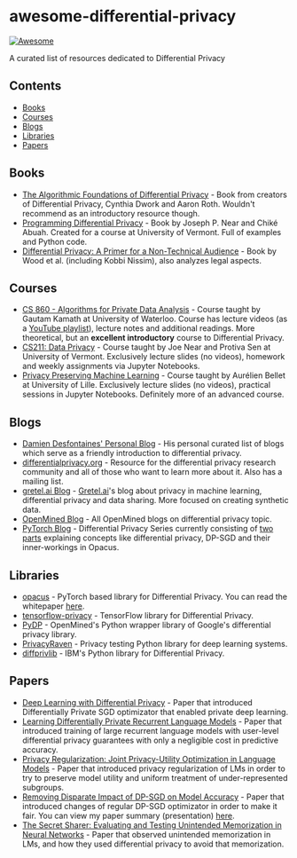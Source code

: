 # awesome-differential-privacy
[![Awesome](https://cdn.rawgit.com/sindresorhus/awesome/d7305f38d29fed78fa85652e3a63e154dd8e8829/media/badge.svg)](https://github.com/sindresorhus/awesome)

A curated list of resources dedicated to Differential Privacy

## Contents

* [Books](#books)
* [Courses](#courses)
* [Blogs](#blogs)
* [Libraries](#libraries)
* [Papers](#papers)

## Books
* [The Algorithmic Foundations of Differential Privacy](https://www.cis.upenn.edu/~aaroth/Papers/privacybook.pdf) - Book from creators of Differential Privacy, Cynthia Dwork and Aaron Roth. Wouldn't recommend as an introductory resource though.
* [Programming Differential Privacy](https://programming-dp.com/) - Book by Joseph P. Near  and  Chiké Abuah. Created for a course at University of Vermont. Full of examples and Python code.
* [Differential Privacy: A Primer for a Non-Technical Audience](https://salil.seas.harvard.edu/files/salil/files/differential_privacy_primer_nontechnical_audience.pdf) - Book by Wood et al. (including Kobbi Nissim), also analyzes legal aspects.
## Courses
* [CS 860 - Algorithms for Private Data Analysis](http://www.gautamkamath.com/CS860-fa2020.html) - Course taught by Gautam Kamath at University of Waterloo. Course has lecture videos (as a [YouTube playlist](https://www.youtube.com/playlist?list=PLmd_zeMNzSvRRNpoEWkVo6QY_6rR3SHjp)), lecture notes and additional readings. More theoretical, but an **excellent introductory** course to Differential Privacy.
* [CS211: Data Privacy](https://jnear.github.io/cs211-data-privacy/) - Course taught by Joe Near and Protiva Sen at University of Vermont. Exclusively lecture slides (no videos), homework and weekly assignments via Jupyter Notebooks. 
* [Privacy Preserving Machine Learning](http://researchers.lille.inria.fr/abellet/teaching/private_machine_learning_course.html) - Course taught by Aurélien Bellet at University of Lille. Exclusively lecture slides (no videos), practical sessions in Jupyter Notebooks. Definitely more of an advanced course.

## Blogs
* [Damien Desfontaines' Personal Blog](https://desfontain.es/privacy/friendly-intro-to-differential-privacy.html) - His personal curated list of blogs which serve as a friendly introduction to differential privacy.
* [differentialprivacy.org](https://differentialprivacy.org/) - Resource for the differential privacy research community and all of those who want to learn more about it. Also has a mailing list.
* [gretel.ai Blog](https://gretel.ai/blog) - [Gretel.ai]()'s blog about privacy in machine learning, differential privacy and data sharing. More focused on creating synthetic data.
* [OpenMined Blog](https://blog.openmined.org/tag/differential-privacy/) - All OpenMined blogs on differential privacy topic.
* [PyTorch Blog](https://pytorch.medium.com/) - Differential Privacy Series currently consisting of [two](https://medium.com/pytorch/differential-privacy-series-part-1-dp-sgd-algorithm-explained-12512c3959a3) [parts](https://medium.com/pytorch/differential-privacy-series-part-2-efficient-per-sample-gradient-computation-in-opacus-5bf4031d9e22) explaining concepts like differential privacy, DP-SGD and their inner-workings in Opacus.

## Libraries
* [opacus](https://github.com/pytorch/opacus) - PyTorch based library for Differential Privacy. You can read the whitepaper [here](https://arxiv.org/abs/2109.12298).
* [tensorflow-privacy](https://github.com/tensorflow/privacy) - TensorFlow library for Differential Privacy.
* [PyDP](https://github.com/OpenMined/PyDP) - OpenMined's Python wrapper library of Google's differential privacy library.
* [PrivacyRaven](https://github.com/trailofbits/PrivacyRaven) - Privacy testing Python library for deep learning systems.
* [diffprivlib](https://github.com/IBM/differential-privacy-library) - IBM's Python library for Differential Privacy.

## Papers
* [Deep Learning with Differential Privacy](https://arxiv.org/abs/1607.00133) - Paper that introduced Differentially Private SGD optimizator that enabled private deep learning.
* [Learning Differentially Private Recurrent Language Models](https://arxiv.org/abs/1710.06963) - Paper that introduced training of large recurrent language models with user-level differential privacy guarantees with only a negligible cost in predictive accuracy.
* [Privacy Regularization: Joint Privacy-Utility Optimization in Language Models](https://cseweb.ucsd.edu//~fmireshg/naacl_2021_private_text_gen.pdf) - Paper that introduced privacy regularization of LMs in order to try to preserve model utility and uniform treatment of under-represented subgroups.
* [Removing Disparate Impact of DP-SGD on Model Accuracy](https://arxiv.org/abs/2003.03699) - Paper that introduced changes of regular DP-SGD optimizator in order to make it fair. You can view my paper summary (presentation) [here](https://docs.google.com/presentation/d/1aUpQd9LmcsML726c7EDiiFusx0KDIK2t4lPJEuy4gCM/edit?usp=sharing).
* [The Secret Sharer: Evaluating and Testing Unintended Memorization in Neural Networks](https://arxiv.org/abs/1802.08232) - Paper that observed unintended memorization in LMs, and how they used differential privacy to avoid that memorization.
